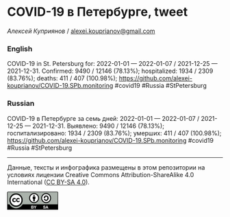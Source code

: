 COVID-19 в Петербурге, tweet
============================

*Алексей Куприянов* /
<a href="mailto:alexei.kouprianov@gmail.com" class="email">alexei.kouprianov@gmail.com</a>

### English

COVID-19 in St. Petersburg for: 2022-01-01 — 2022-01-07 / 2021-12-25 —
2021-12-31. Сonfirmed: 9490 / 12146 (78.13%); hospitalized: 1934 / 2309
(83.76%); deaths: 411 / 407 (100.98%);
<a href="https://github.com/alexei-kouprianov/COVID-19.SPb.monitoring" class="uri">https://github.com/alexei-kouprianov/COVID-19.SPb.monitoring</a>
\#covid19 \#Russia \#StPetersburg

### Russian

COVID-19 в Петербурге за семь дней: 2022-01-01 — 2022-01-07 / 2021-12-25
— 2021-12-31. Выявлено: 9490 / 12146 (78.13%); госпитализировано: 1934 /
2309 (83.76%); умерших: 411 / 407 (100.98%);
<a href="https://github.com/alexei-kouprianov/COVID-19.SPb.monitoring" class="uri">https://github.com/alexei-kouprianov/COVID-19.SPb.monitoring</a>
\#covid19 \#Russia \#StPetersburg

------------------------------------------------------------------------

Данные, тексты и инфографика размещены в этом репозитории на условиях
лицензии Creative Commons Attribution-ShareAlike 4.0 International ([CC
BY-SA 4.0](https://creativecommons.org/licenses/by-sa/4.0/)).

![](../misc/CC-BY-SA-icon.png "CC-BY-SA")
